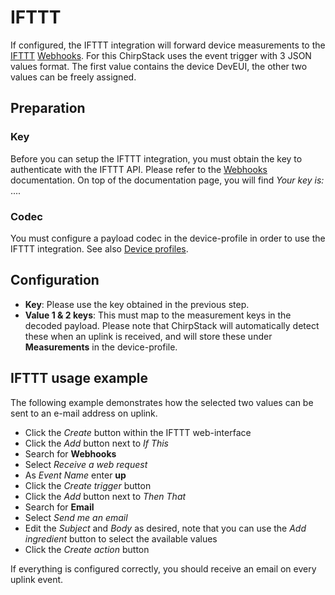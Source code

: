 # IFTTT

If configured, the IFTTT integration will forward device measurements to
the [IFTTT](https://ifttt.com/) [Webhooks](https://ifttt.com/maker_webhooks).
For this ChirpStack uses the event trigger with 3 JSON values format. The first
value contains the device DevEUI, the other two values can be freely assigned.

## Preparation

### Key

Before you can setup the IFTTT integration, you must obtain the key to
authenticate with the IFTTT API. Please refer to the [Webhooks](https://ifttt.com/maker_webhooks)
documentation. On top of the documentation page, you will find _Your key is:_ ....

### Codec

You must configure a payload codec in the device-profile in order to use the
IFTTT integration. See also [Device profiles](../use/device-profiles.md).


## Configuration

* **Key**: Please use the key obtained in the previous step.
* **Value 1 & 2 keys**: This must map to the measurement keys in the decoded
  payload. Please note that ChirpStack will automatically detect these when
  an uplink is received, and will store these under **Measurements** in the
  device-profile.

## IFTTT usage example

The following example demonstrates how the selected two values can be sent
to an e-mail address on uplink.

* Click the _Create_ button within the IFTTT web-interface
* Click the _Add_ button next to _If This_
* Search for **Webhooks**
* Select _Receive a web request_
* As _Event Name_ enter **up**
* Click the _Create trigger_ button
* Click the _Add_ button next to _Then That_
* Search for **Email**
* Select _Send me an email_
* Edit the _Subject_ and _Body_ as desired, note that you can use the _Add ingredient_ button to select the available values
* Click the _Create action_ button

If everything is configured correctly, you should receive an email on every
uplink event.
